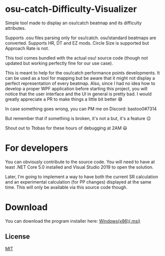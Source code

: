 # osu-catch-Difficulty-Visualizer
Simple tool made to display an osu!catch beatmap and its difficulty attributes.

Supports .osu files parsing only for osu!catch. osu!standard beatmaps are converted.
Supports HR, DT and EZ mods. Circle Size is supported but Approach Rate is not.

This tool comes bundled with the actual osu! source code (though not updated but working perfectly fine for our use case).

This is meant to help for the osu!catch performance points developments. It can be used as a tool for mapping but be aware that it might not display a perfect representation of every beatmap.
Also, since I had no idea how to develop a proper WPF application before starting this project, you will notice that the user interface and the UI in general is pretty bad. I would greatly appreciate a PR to make things a little bit better :sweat_smile:

In case something goes wrong, you can PM me on Discord: bastoo0#7314

But remember that if something is broken, it's not a but, it's a feature :wink:

Shout out to Ttobas for these hours of debugging at 2AM :smiley:

# For developers
You can obviously contribute to the source code. You will need to have at least .NET Core 5.0 installed and Visual Studio 2019 to open the solution.

Later, I'm going to implement a way to have both the current SR calculation and an experimental calculation (for PP changes) displayed at the same time. This will only be available via this source code though.

# Download
You can download the program installer here: [Windows(x86)(.msi)](https://mega.nz/file/Nm5BXC4I#UbY2nmFWf3jQxxYU0Mxrdq8OeWWYZIupEs6ZHAAD4VI)

## License
[MIT](https://choosealicense.com/licenses/mit/)
